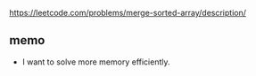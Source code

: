 https://leetcode.com/problems/merge-sorted-array/description/

## memo

- I want to solve more memory efficiently.
